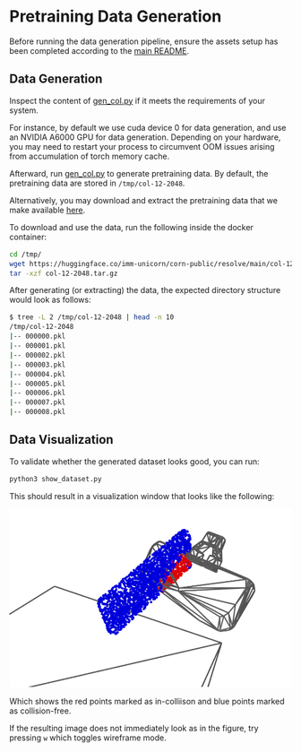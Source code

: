 # Pretraining Data Generation

Before running the data generation pipeline, ensure the assets setup has been completed according to the [main README](../../../../README.md).

## Data Generation

Inspect the content of [gen_col.py](./gen_col.py) if it meets the requirements of your system.

For instance, by default we use cuda device 0 for data generation, and use an NVIDIA A6000 GPU for data generation.
Depending on your hardware, you may need to restart your process to circumvent OOM issues arising from accumulation of torch memory cache.

Afterward, run [gen_col.py](./gen_col.py) to generate pretraining data.
By default, the pretraining data are stored in `/tmp/col-12-2048`.

Alternatively, you may download and extract the pretraining data that we make available [here](https://huggingface.co/imm-unicorn/corn-public/blob/main/col-12-2048.tar.gz).

To download and use the data, run the following inside the docker container:

```bash
cd /tmp/
wget https://huggingface.co/imm-unicorn/corn-public/resolve/main/col-12-2048.tar.gz
tar -xzf col-12-2048.tar.gz
```

After generating (or extracting) the data, the expected directory structure would look as follows:

```bash
$ tree -L 2 /tmp/col-12-2048 | head -n 10
/tmp/col-12-2048
|-- 000000.pkl
|-- 000001.pkl
|-- 000002.pkl
|-- 000003.pkl
|-- 000004.pkl
|-- 000005.pkl
|-- 000006.pkl
|-- 000007.pkl
|-- 000008.pkl
```

## Data Visualization

To validate whether the generated dataset looks good, you can run:

```bash
python3 show_dataset.py
```

This should result in a visualization window that looks like the following:

![pretrain](../../../../fig/pretrain.png)

Which shows the red points marked as in-colliison and blue points marked as collision-free.

If the resulting image does not immediately look as in the figure, try pressing `w` which toggles wireframe mode.
